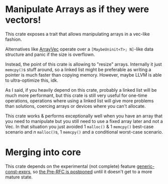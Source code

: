 # Manipulate Arrays as if they were vectors!

This crate exposes a trait that allows manipulating arrays in a vec-like fashion.

Alternatives like [ArrayVec](https://docs.rs/arrayvec/latest/arrayvec/struct.ArrayVec.html) operate over a `[MaybeUninit<T>; N]`-like data structure and panic if the size is overflown. 

Instead, the point of this crate is allowing to "resize" arrays. 
Internally it just `memcpy()`s stuff around, so a linked list might be preferable as writing a pointer is much faster than copying memory. However, maybe LLVM is able to ultra-optimize this, idk.

As I said, if you heavily depend on this crate, probably a linked list will be much more performant, but this crate is still very useful for one-time operations, operations where using a linked list will give more problems than solutions, coercing arrays or devices where you can't allocate.

This crate works & performs exceptionally well when you have an array that you need to manipulate but you still need to use a fixed array later and not a Vec. In that situation you just avoided 1 `malloc()` & 1 `memcpy()` best-case scenario and *n* `malloc()`s, 1 `memcpy()` and a conditional worst-case scenario.


# Merging into core

This crate depends on the experimental (not complete) feature [generic-const-exprs](https://doc.rust-lang.org/beta/unstable-book/language-features/generic-const-exprs.html), so [the Pre-RFC is postponed](https://internals.rust-lang.org/t/add-push-push-back-pop-pop-back-methods-to-fixed-size-arrays/17049) until it doesn't get to a more mature state.
